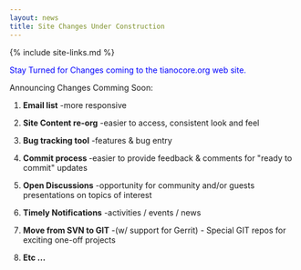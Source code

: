 ```yaml
---
layout: news
title: Site Changes Under Construction
---
```

{% include site-links.md %}

<font color="#0000FF">Stay Turned for Changes coming to the tianocore.org web site.&nbsp;
</font>


Announcing Changes Comming Soon:


1. <b>Email list</b> 		-more responsive 

2. <b>Site Content re-org</b>  -easier to access, consistent look and feel 

3. <b>Bug tracking tool</b>  	-features & bug entry 

4. <b>Commit process </b> 	-easier to provide feedback & comments for "ready to commit" updates 

5. <b>Open Discussions</b>  	-opportunity for community and/or guests presentations on topics of interest 

6. <b>Timely Notifications</b> -activities / events / news 

7. <b>Move from SVN to GIT</b> -(w/ support for Gerrit) - Special GIT repos for exciting one-off projects 

8. <b>Etc ...   </b>
